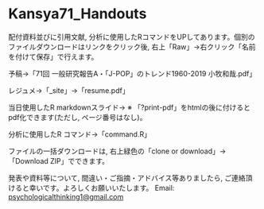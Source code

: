 # Kansya71_Handouts


配付資料並びに引用文献, 分析に使用したRコマンドをUPしてあります。個別のファイルダウンロードはリンクをクリック後, 右上「Raw」→右クリック「名前を付けて保存」で行えます。

予稿→「71回 一般研究報告A・「J-POP」のトレンド1960-2019 小牧和哉.pdf」

レジュメ→「_site」→「resume.pdf」

当日使用したR markdownスライド→    ※ 「?print-pdf」をhtmlの後に付けるとpdf化できます(ただし, ページ番号はなし)。

分析に使用したR コマンド→「command.R」

ファイルの一括ダウンロードは, 右上緑色の「clone or download」→「Download ZIP」でできます。

発表や資料等について, 間違い・ご指摘・アドバイス等ありましたら, ご連絡頂けると幸いです。よろしくお願いいたします。
Email: psychologicalthinking1@gmail.com
